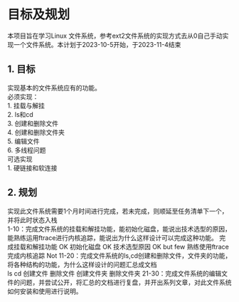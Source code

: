 # 目标及规划

本项目旨在学习Linux 文件系统，参考ext2文件系统的实现方式去从0自己手动实现一个文件系统。本计划于2023-10-5开始，于2023-11-4结束  

## 1. 目标

实现基本的文件系统应有的功能。  
必须实现：  
    1. 挂载与解挂  
    2. ls和cd  
    3. 创建和删除文件  
    4. 创建和删除文件夹  
    5. 编辑文件  
    6. 多线程问题  
可选实现  
    1. 硬链接和软连接  

## 2. 规划

实现此文件系统需要1个月时间进行完成，若未完成，则顺延至任务清单下一个，并将此时状态入栈  
    1-10：完成文件系统的挂载和解挂功能，能初始化磁盘，能说出技术选型的原因，能熟练运用ftrace进行内核追踪，能说出为什么这样设计可以完成这种功能。
	完成挂载和解挂功能 OK
	初始化磁盘 OK
	技术选型原因 OK but few
	熟练使用ftrace完成内核追踪 Not
    11-20：完成文件系统的ls,cd创建和删除文件，文件夹的功能，将各种结构的功能，为什么这样设计的问题汇总成文档  
	ls
	cd
	创建文件
	删除文件
	创建文件夹
	删除文件夹
    21-30：完成文件系统的编辑文件的问题，并尝试公开，将汇总的文档进行复盘，并开出系列文章，对此文件系统如何安装和使用进行说明。  

